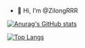 - 👋 Hi, I’m @ZilongRRR

[![Anurag's GitHub stats](https://github-readme-stats.vercel.app/api?username=ZilongRRR)](https://github.com/anuraghazra/github-readme-stats)


[![Top Langs](https://github-readme-stats.vercel.app/api/top-langs/?username=ZilongRRR&layout=compact)](https://github.com/anuraghazra/github-readme-stats)
